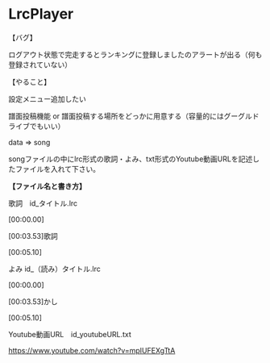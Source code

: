 # LrcPlayer

【バグ】

ログアウト状態で完走するとランキングに登録しましたのアラートが出る（何も登録されていない）


【やること】

設定メニュー追加したい

譜面投稿機能 or 譜面投稿する場所をどっかに用意する（容量的にはグーグルドライブでもいい）


data => song

songファイルの中にlrc形式の歌詞・よみ、txt形式のYoutube動画URLを記述したファイルを入れて下さい。

**【ファイル名と書き方】**

歌詞　id_タイトル.lrc

[00:00.00]

[00:03.53]歌詞

[00:05.10]

よみ id_（読み）タイトル.lrc

[00:00.00]

[00:03.53]かし

[00:05.10]


Youtube動画URL　id_youtubeURL.txt

https://www.youtube.com/watch?v=mpIUFEXgTtA
